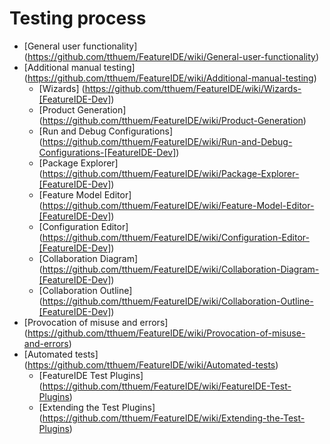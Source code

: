 # Testing process

* [General user functionality] (https://github.com/tthuem/FeatureIDE/wiki/General-user-functionality)
* [Additional manual testing] (https://github.com/tthuem/FeatureIDE/wiki/Additional-manual-testing)
	* [Wizards] (https://github.com/tthuem/FeatureIDE/wiki/Wizards-[FeatureIDE-Dev])
	* [Product Generation] (https://github.com/tthuem/FeatureIDE/wiki/Product-Generation)
	* [Run and Debug Configurations] (https://github.com/tthuem/FeatureIDE/wiki/Run-and-Debug-Configurations-[FeatureIDE-Dev])
	* [Package Explorer] (https://github.com/tthuem/FeatureIDE/wiki/Package-Explorer-[FeatureIDE-Dev])
	* [Feature Model Editor] (https://github.com/tthuem/FeatureIDE/wiki/Feature-Model-Editor-[FeatureIDE-Dev])
	* [Configuration Editor] (https://github.com/tthuem/FeatureIDE/wiki/Configuration-Editor-[FeatureIDE-Dev])
	* [Collaboration Diagram] (https://github.com/tthuem/FeatureIDE/wiki/Collaboration-Diagram-[FeatureIDE-Dev])
	* [Collaboration Outline] (https://github.com/tthuem/FeatureIDE/wiki/Collaboration-Outline-[FeatureIDE-Dev])
* [Provocation of misuse and errors] (https://github.com/tthuem/FeatureIDE/wiki/Provocation-of-misuse-and-errors)
* [Automated tests] (https://github.com/tthuem/FeatureIDE/wiki/Automated-tests)
	* [FeatureIDE Test Plugins] (https://github.com/tthuem/FeatureIDE/wiki/FeatureIDE-Test-Plugins)
	* [Extending the Test Plugins] (https://github.com/tthuem/FeatureIDE/wiki/Extending-the-Test-Plugins)